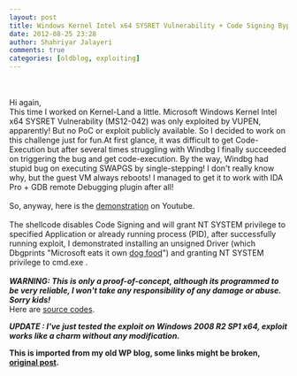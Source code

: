 ```yaml
---
layout: post
title: Windows Kernel Intel x64 SYSRET Vulnerability + Code Signing Bypass Bonus
date: 2012-08-25 23:28
author: Shahriyar Jalayeri
comments: true
categories: [oldblog, exploiting]
---
```


<br><br>Hi again,
<br>This time I worked on Kernel-Land a little. Microsoft Windows Kernel Intel x64 SYSRET Vulnerability (MS12-042) was only exploited by VUPEN, apparently! But no PoC or exploit publicly available. So I decided to work on this challenge just for fun.At first glance, it was difficult to get Code-Execution but after several times struggling with Windbg I finally succeeded on triggering the bug and get code-execution. By the way, Windbg had stupid bug on executing SWAPGS by single-stepping! I don't really know why, but the guest VM always reboots! I managed to get it to work with IDA Pro + GDB remote Debugging plugin after all!
<br><br>So, anyway, here is the <a href="http://www.youtube.com/watch?v=U-AWUPRcvRg">demonstration</a> on Youtube.
<br><br>The shellcode disables Code Signing and will grant NT SYSTEM privilege to specified Application or already running process (PID), after successfully running exploit, I demonstrated installing an unsigned Driver (which Dbgprints "Microsoft eats it own <a href="http://en.wikipedia.org/wiki/Eating_your_own_dog_food" target="_blank">dog food</a>") and granting NT SYSTEM privilege to cmd.exe .
<br><br><em><strong>WARNING: This is only a proof-of-concept, although its programmed to be very reliable, I won't take any responsibility of any damage or abuse. Sorry kids!</strong></em>
<br>Here are <a href="https://gitlab.com/shahjal/sysret-exp">source codes</a>.

<em><strong>UPDATE : I've just tested the exploit on Windows 2008 R2 SP1 x64, exploit works like a charm without any modification.</strong></em>

<p><strong>This is imported from my old WP blog, some links might be broken, <a href="https://repret.wordpress.com/2012/08/25/windows-kernel-intel-x64-sysret-vulnerability-code-signing-bypass-bonus/">original post</a>.</strong></p>
